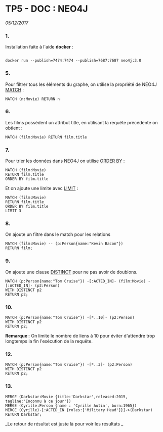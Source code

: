# TP5 - DOC : NEO4J
_05/12/2017_

### 1.
Installation faite à l'aide **docker** :

<code>
docker run --publish=7474:7474 --publish=7687:7687 neo4j:3.0
</code>

### 5.
Pour filtrer tous les éléments du graphe, on utilise la propriété de NEO4J [MATCH](https://neo4j.com/docs/developer-manual/current/cypher/clauses/match/) :
``` neo4j
MATCH (n:Movie) RETURN n
```

### 6.
Les films possèdent un attribut title, en utilisant la requête précédente on obtient :
``` neo4j
MATCH (film:Movie) RETURN film.title
```

### 7.
Pour trier les données dans NEO4J on utilise [ORDER BY](https://neo4j.com/docs/developer-manual/current/cypher/clauses/order-by/) :

``` neo4j
MATCH (film:Movie)
RETURN film.title
ORDER BY film.title
```

Et on ajoute une limite avec [LIMIT](https://neo4j.com/docs/developer-manual/current/cypher/clauses/limit/) :
``` neo4j
MATCH (film:Movie)
RETURN film.title
ORDER BY film.title
LIMIT 3
```

### 8.
On ajoute un filtre dans le match pour les relations
``` neo4j
MATCH (film:Movie) -- (p:Person{name:"Kevin Bacon"})
RETURN film;
```

### 9.
On ajoute une clause [DISTINCT](https://neo4j.com/docs/developer-manual/current/cypher/clauses/return/#return-unique-results) pour ne pas avoir de doublons.

``` neo4j
MATCH (p:Person{name:"Tom Cruise"}) -[:ACTED_IN]- (film:Movie) -[:ACTED_IN]- (p2:Person)
WITH DISTINCT p2
RETURN p2;
```

### 10.
``` neo4j
MATCH (p:Person{name:"Tom Cruise"}) -[*..10]- (p2:Person)
WITH DISTINCT p2
RETURN p2;
```
**Remarque :** On limite le nombre de liens à 10 pour éviter d'attendre trop longtemps la fin l'exécution de la requête.

### 12.
``` neo4j
MATCH (p:Person{name:"Tom Cruise"}) -[*..3]- (p2:Person)
WITH DISTINCT p2
RETURN p2;
```

### 13.
``` neo4j
MERGE (Darkstar:Movie {title:'Darkstar',released:2015, tagline:'Inconnu à ce jour'})
MERGE (Cyrille:Person {name : 'Cyrille Autin', born:1965})
MERGE (Cyrille)-[:ACTED_IN {roles:['Military Head']}]->(Darkstar)
RETURN Darkstar;
```
_Le retour de résultat est juste là pour voir les résultats _
